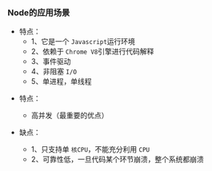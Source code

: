 ### Node的应用场景


* 特点：
  * 1、它是一个 `Javascript`运行环境
  * 2、依赖于 `Chrome V8`引擎进行代码解释
  * 3、事件驱动
  * 4、非阻塞 `I/O`
  * 5、单进程，单线程

- 特点：

  - 高并发（最重要的优点）
- 缺点：

  - 1、只支持单 `核CPU`，不能充分利用 `CPU`
  - 2、可靠性低，一旦代码某个环节崩溃，整个系统都崩溃
